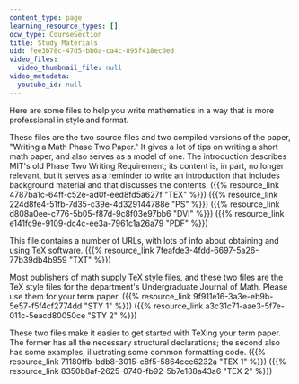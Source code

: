 ```yaml
---
content_type: page
learning_resource_types: []
ocw_type: CourseSection
title: Study Materials
uid: fee3b78c-47d5-bb0a-ca4c-895f418ec0ed
video_files:
  video_thumbnail_file: null
video_metadata:
  youtube_id: null
---
```


Here are some files to help you write mathematics in a way that is more professional in style and format.

These files are the two source files and two compiled versions of the paper, "Writing a Math Phase Two Paper." It gives a lot of tips on writing a short math paper, and also serves as a model of one. The introduction describes MIT's old Phase Two Writing Requirement; its content is, in part, no longer relevant, but it serves as a reminder to write an introduction that includes background material and that discusses the contents. ({{% resource_link 4787ba1c-64ff-c52e-ad0f-eed8fd5a627f "TEX" %}}) ({{% resource_link 224d8fe4-51fb-7d35-c39e-4d329144788e "PS" %}}) ({{% resource_link d808a0ee-c776-5b05-f87d-9c8f03e97bb6 "DVI" %}}) ({{% resource_link e141fc9e-9109-dc4c-ee3a-7961c1a26a79 "PDF" %}})

This file contains a number of URLs, with lots of info about obtaining and using TeX software. ({{% resource_link 7feafde3-4fdd-6697-5a26-77b39db4b959 "TXT" %}})

Most publishers of math supply TeX style files, and these two files are the TeX style files for the department's Undergraduate Journal of Math. Please use them for your term paper. ({{% resource_link 9f911e16-3a3e-eb9b-5e57-f5f4cf2774dd "STY 1" %}}) ({{% resource_link a3c31c71-aae3-5f7e-011c-5eacd80050ce "STY 2" %}})

These two files make it easier to get started with TeXing your term paper. The former has all the necessary structural declarations; the second also has some examples, illustrating some common formatting code. ({{% resource_link 71180ffb-bdb8-3015-c8f5-5864cee6232a "TEX 1" %}}) ({{% resource_link 8350b8af-2625-0740-fb92-5b7e188a43a6 "TEX 2" %}})